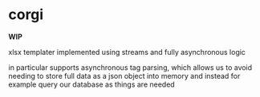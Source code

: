 # corgi

**WIP**

xlsx templater implemented using streams and fully asynchronous logic

in particular supports asynchronous tag parsing, which allows us to avoid needing to store full data as a json object into memory and instead for example query our database as things are needed